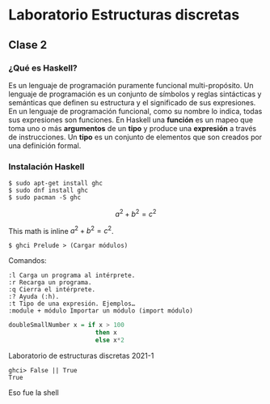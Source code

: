 # Laboratorio Estructuras discretas

## Clase 2 

### ¿Qué es Haskell?
Es un lenguaje de programación puramente funcional multi-propósito.
Un lenguaje de programación es un conjunto de símbolos y reglas sintácticas y semánticas que definen su estructura y el significado de sus expresiones.
En un lenguaje de programación funcional, como su nombre lo indica, todas sus expresiones son funciones.
En Haskell una __función__ es un mapeo que toma uno o más __argumentos__ de un __tipo__ y produce una __expresión__ a través de instrucciones.
Un __tipo__ es un conjunto de elementos que son creados por una definición formal.

### Instalación Haskell

```shell
$ sudo apt-get install ghc
$ sudo dnf install ghc
$ sudo pacman -S ghc
```

```math
a^2+b^2=c^2
```

This math is inline $`a^2+b^2=c^2`$.


```shell
$ ghci Prelude > (Cargar módulos)
```

Comandos:
```shell
:l Carga un programa al intérprete.
:r Recarga un programa.
:q Cierra el intérprete.
:? Ayuda (:h).
:t Tipo de una expresión. Ejemplos…
:module + módulo Importar un módulo (import módulo)
```
```haskell
doubleSmallNumber x = if x > 100  
                        then x  
                        else x*2   
```
Laboratorio de estructuras discretas 2021-1
```shell
ghci> False || True  
True   
```
Eso fue la shell
